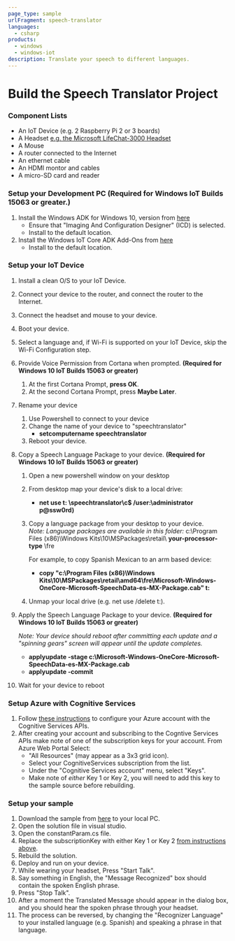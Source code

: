 ```yaml
---
page_type: sample
urlFragment: speech-translator
languages:
  - csharp
products:
  - windows
  - windows-iot
description: Translate your speech to different languages.
---
```


# Build the Speech Translator Project

### Component Lists
- An IoT Device (e.g. 2 Raspberry Pi 2 or 3 boards)
- A Headset [e.g. the Microsoft LifeChat-3000 Headset](http://www.microsoft.com/hardware/en-us/p/lifechat-lx-3000/JUG-00013) 
- A Mouse
- A router connected to the Internet 
- An ethernet cable
- An HDMI montor and cables 
- A micro-SD card and reader

### Setup your Development PC (Required for Windows IoT Builds 15063 or greater.)
1. Install the Windows ADK for Windows 10, version from [here](https://developer.microsoft.com/en-us/windows/hardware/windows-assessment-deployment-kit)
    - Ensure that "Imaging And Configuration Designer" (ICD) is selected.
    - Install to the default location.    
2. Install the Windows IoT Core ADK Add-Ons from [here](https://developer.microsoft.com/en-us/windows/hardware/windows-assessment-deployment-kit)
    - Install to the default location.
  
### Setup your IoT Device
1. Install a clean O/S to your IoT Device.
2. Connect your device to the router, and connect the router to the Internet.
3. Connect the headset and mouse to your device.
4. Boot your device.
5. Select a language and, if Wi-Fi is supported on your IoT Device, skip the Wi-Fi Configuration step.
6. Provide Voice Permission from Cortana when prompted.  **(Required for Windows 10 IoT Builds 15063 or greater)**
    1. At the first Cortana Prompt, **press OK**.
    2. At the second Cortana Prompt, press **Maybe Later**.     
7. Rename your device
    1. Use Powershell to connect to your device
    2. Change the name of your device to "speechtranslator"
        - **setcomputername speechtranslator**
    3. Reboot your device.
8. Copy a Speech Language Package to your device.  **(Required for Windows 10 IoT Builds 15063 or greater)**
    1. Open a new powershell window on your desktop
    2. From desktop map your device's disk to a local drive:
        - **net use t: \\speechtranslator\c$ /user:\administrator p@ssw0rd)**
    3. Copy a language package from your desktop to your device.  
        *Note: Language packages are available in this folder:* c:\Program Files (x86)\Windows Kits\10\MSPackages\retail\ **your-processor-type** \fre
        
        For example, to copy Spanish Mexican to an arm based device:
        - **copy "c:\Program Files (x86)\Windows Kits\10\MSPackages\retail\amd64\fre\Microsoft-Windows-OneCore-Microsoft-SpeechData-es-MX-Package.cab" t:**                   
    4. Unmap your local drive (e.g. net use /delete t:).
    
9. Apply the Speech Language Package to your device.  **(Required for Windows 10 IoT Builds 15063 or greater)**
    
    *Note: Your device should reboot after committing each update and a "spinning gears" screen will appear until the update completes.*
    
    - **applyupdate -stage c:\Microsoft-Windows-OneCore-Microsoft-SpeechData-es-MX-Package.cab**
    - **applyupdate -commit**
 
10. Wait for your device to reboot

### Setup Azure with Cognitive Services
1. Follow [these instructions](http://docs.microsofttranslator.com/text-translate.html) to configure your Azure account with the Cognitive Services APIs.
2. After creating your account and subscribing to the Cogntive Services APIs make note of one of the subscription keys for your account.
    From Azure Web Portal Select:
    - "All Resources" (may appear as a 3x3 grid icon).
    - Select your CognitiveServices subscription from the list.
    - Under the "Cognitive Services account" menu, select "Keys". 
    - Make note of *either* Key 1 or Key 2, you will need to add this key to the sample source before rebuilding.
    
### Setup your sample
1. Download the sample from [here](https://github.com/Microsoft/Windows-iotcore-samples/archive/master.zip) to your local PC.
2. Open the solution file in visual studio.
3. Open the constantParam.cs file.
4. Replace the subscriptionKey with either Key 1 or Key 2 [from instructions above](#Setup-Azure-with-Cognitive-Services).
5. Rebuild the solution.
6. Deploy and run on your device.
7. While wearing your headset, Press "Start Talk".
8. Say something in English, the "Message Recognized" box should contain the spoken English phrase.
9. Press "Stop Talk".
10. After a moment the Translated Message should appear in the dialog box, and you should hear the spoken phrase through your headset.
11. The process can be reversed, by changing the "Recognizer Language" to your installed language (e.g. Spanish) and speaking a phrase in that language.

	

